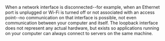 When a network interface is disconnected--for example, when an Ethernet port is unplugged or Wi-Fi is turned off or not associated with an access point--no communication on that interface is possible, not even communication between your computer and itself. The loopback interface does not represent any actual hardware, but exists so applications running on your computer can always connect to servers on the same machine.
